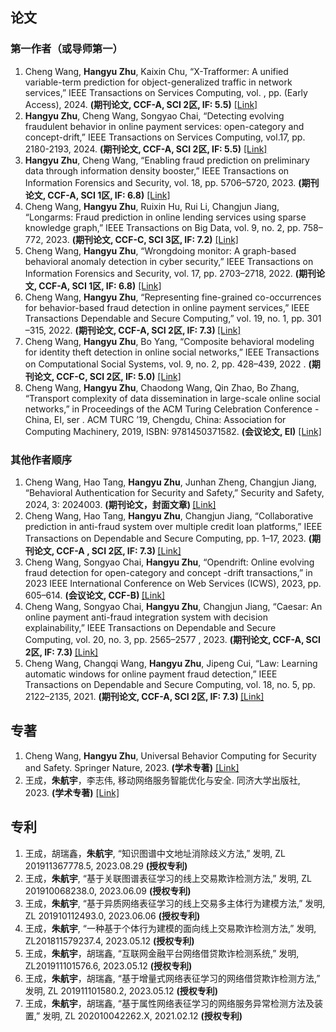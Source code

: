 ## 论文

### 第一作者（或导师第一）
<ol>

   <li> Cheng Wang, <strong>Hangyu Zhu</strong>, Kaixin Chu, “X-Trafformer: A unified variable-term prediction for object-generalized traffic in network services,” IEEE Transactions on Services Computing, vol.  , pp.  (Early Access), 2024. <strong
  >(期刊论文, CCF-A, SCI 2区, IF: 5.5)</strong> <a href="https://ieeexplore.ieee.org/document/10648650">[Link]</a> </li>
  
   <li> <strong>Hangyu Zhu</strong>, Cheng Wang, Songyao Chai, “Detecting evolving fraudulent behavior in online payment services: open-category and concept-drift,” IEEE Transactions on Services Computing, vol.17, pp. 2180-2193, 2024. <strong
  >(期刊论文, CCF-A, SCI 2区, IF: 5.5)</strong> <a href="https://doi.org/10.1109/TSC.2024.3422880">[Link]</a> </li>
 
 <li> <strong>Hangyu Zhu</strong>, Cheng Wang, “Enabling fraud prediction on preliminary data through information
  density booster,” IEEE Transactions on Information Forensics and Security, vol. 18, pp. 5706–5720, 2023. <strong
  >(期刊论文, CCF-A, SCI 1区, IF: 6.8)</strong> <a href="https://doi.org/10.1109/tifs.2023.3300523">[Link]</a> </li>
  
  <li> Cheng Wang, <strong>Hangyu Zhu</strong>, Ruixin Hu, Rui Li, Changjun Jiang, “Longarms: Fraud prediction in online lending
   services using sparse knowledge graph,” IEEE Transactions on Big Data, vol. 9, no. 2, pp. 758–772, 2023. <strong
   >(期刊论文, CCF-C, SCI 3区, IF: 7.2)</strong> <a href="https://doi.org/10.1109/TBDATA.2022.3172060">[Link]</a> </li>
  

 <li> Cheng Wang, <strong>Hangyu Zhu</strong>, “Wrongdoing monitor: A graph-based behavioral anomaly detection in
  cyber security,” IEEE Transactions on Information Forensics and Security, vol. 17, pp. 2703–2718, 2022. <strong
  >(期刊论文, CCF-A, SCI 1区, IF: 6.8)</strong> <a href="https://doi.org/10.1109/tifs.2022.3191493">[Link]</a>  </li>

 <li> Cheng Wang, <strong>Hangyu Zhu</strong>, “Representing fine-grained co-occurrences for behavior-based fraud
  detection in online payment services,” IEEE Transactions Dependable and Secure Computing,” vol. 19, no. 1, pp. 301
  –315, 2022. <strong>(期刊论文, CCF-A, SCI 2区, IF: 7.3) </strong> <a href="https://doi.org/10.1109/tdsc.2020.2991872">[Link]</a> </li>

 <li> Cheng Wang, <strong>Hangyu Zhu</strong>, Bo Yang, “Composite behavioral modeling for identity theft detection
  in online social networks,” IEEE Transactions on Computational Social Systems, vol. 9, no. 2, pp. 428–439, 2022
  . <strong>(期刊论文, CCF-C, SCI 2区, IF: 5.0)</strong> <a href="https://doi.org/10.1109/tcss.2021.3092007">[Link]</a> </li>
 
 
   <li> Cheng Wang, <strong>Hangyu Zhu</strong>, Chaodong Wang, Qin Zhao, Bo Zhang, “Transport complexity of data dissemination in
    large-scale online social networks,” in Proceedings of the ACM Turing Celebration Conference - China, EI, ser
    . ACM TURC ’19, Chengdu, China: Association for Computing Machinery, 2019, ISBN: 9781450371582. <strong
    >(会议论文, EI)</strong> <a href="https://doi.org/10.1145/3321408.3321601">[Link]</a> </li>

</ol>

### 其他作者顺序


<ol>

 <li> Cheng Wang, Hao Tang,  <strong>Hangyu Zhu</strong>, Junhan Zheng, Changjun Jiang, “Behavioral Authentication for Security and
  Safety,” Security and Safety, 2024, 3: 2024003.  <strong>(期刊论文，封面文章) </strong> <a href=" https://doi.org/10.1051/sands/2024003">[Link]</a> </li>

 <li> Cheng Wang, Hao Tang,  <strong>Hangyu Zhu</strong>, Changjun Jiang, “Collaborative prediction in anti-fraud system over multiple
  credit loan platforms,” IEEE Transactions on Dependable and Secure Computing, pp. 1–17, 2023. <strong>(期刊论文, CCF-A
  , SCI 2区, IF: 7.3) </strong> <a href="https://doi.org/10.1109/tdsc.2023.3334281">[Link]</a> </li>
  
 <li> Cheng Wang, Songyao Chai,  <strong>Hangyu Zhu</strong>, “Opendrift: Online evolving fraud detection for open-category and concept
 -drift transactions,” in 2023 IEEE International Conference on Web Services (ICWS), 2023, pp. 605–614.  <strong
 >(会议论文, CCF-B) </strong> <a href="https://doi.org/10.1109/icws60048.2023.00079">[Link]</a> </li>
  
   <li> Cheng Wang, Songyao Chai, <strong>Hangyu Zhu</strong>, Changjun Jiang, “Caesar: An online payment anti-fraud integration system
  with decision explainability,” IEEE Transactions on Dependable and Secure Computing, vol. 20, no. 3, pp. 2565–2577
  , 2023. <strong>(期刊论文, CCF-A, SCI 2区, IF: 7.3) </strong> <a href="https://doi.org/10.1109/TDSC.2022.3186733">[Link]</a> </li>
  
   <li> Cheng Wang, Changqi Wang,  <strong>Hangyu Zhu</strong>, Jipeng Cui, “Law: Learning automatic windows for online payment fraud
    detection,” IEEE Transactions on Dependable and Secure Computing, vol. 18, no. 5, pp. 2122–2135, 2021.   <strong
    >(期刊论文, CCF-A, SCI 2区, IF: 7.3) </strong> <a href="https://doi.org/10.1109/tdsc.2020.3037784">[Link]</a> </li>
  


</ol>


## 专著
<ol>

   <li>  Cheng Wang, <strong>Hangyu Zhu</strong>, Universal Behavior Computing for Security and Safety.  Springer Nature, 2023. <strong>(学术专著)</strong> <a href="https://link.springer.com/book/10.1007/978-981-97-9014-2">[Link]</a></li>
 <li> 王成，<strong>朱航宇</strong>，李志伟, 移动网络服务智能优化与安全. 同济大学出版社, 2023. <strong>(学术专著)</strong> <a href="https://app.readoor.cn/app/dt/bi/1655775277/270671-808745644222cd?s=3">[Link]</a></li>
</ol>




## 专利
<ol>
  <li>王成，胡瑞鑫，<strong>朱航宇</strong>, “知识图谱中文地址消除歧义方法,” 发明, ZL 201911367778.5, 2023.08.29 <strong>(授权专利)</strong> </li>
  <li>王成，<strong>朱航宇</strong>, “基于关联图谱表征学习的线上交易欺诈检测方法,” 发明, ZL 201910068238.0, 2023.06.09 <strong>(授权专利)</strong></li>
  <li>王成，<strong>朱航宇</strong>, “基于异质网络表征学习的线上交易多主体行为建模方法,” 发明, ZL 201910112493.0, 2023.06.06 <strong>(授权专利)</strong></li>
  <li>王成，<strong>朱航宇</strong>, “一种基于个体行为建模的面向线上交易欺诈检测方法,” 发明, ZL201811579237.4, 2023.05.12 <strong>(授权专利)</strong></li>
  <li> 王成，<strong>朱航宇</strong>，胡瑞鑫, “互联网金融平台网络借贷欺诈检测系统,” 发明, ZL201911101576.6, 2023.05.12 <strong>(授权专利)</strong></li>
  <li> 王成，<strong>朱航宇</strong>，胡瑞鑫, “基于增量式网络表征学习的网络借贷欺诈检测方法,” 发明, ZL 201911101580.2, 2023.05.12 <strong>(授权专利)</strong></li>
  <li> 王成，<strong>朱航宇</strong>，胡瑞鑫, “基于属性网络表征学习的网络服务异常检测方法及装置,” 发明, ZL 202010042262.X, 2021.02.12 <strong>(授权专利)</strong></li>


</ol>
